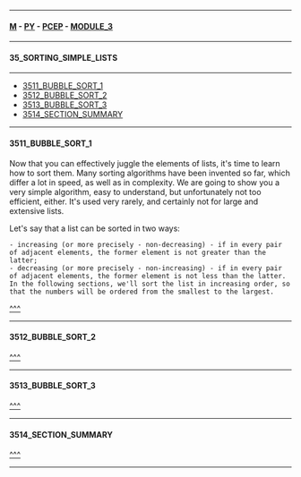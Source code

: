 
---

#### [M](https://github.com/ttltrk/TTT/blob/master/menu.md) - [PY](https://github.com/ttltrk/TTT/blob/master/PY/PY.md) - [PCEP](https://github.com/ttltrk/TTT/blob/master/PY/PCEP/PCEP.md) - [MODULE_3](https://github.com/ttltrk/TTT/blob/master/PY/PCEP/MODULE_3/MODULE_3.md)

---

#### 35_SORTING_SIMPLE_LISTS

---

* [3511_BUBBLE_SORT_1](#3511_BUBBLE_SORT_1)
* [3512_BUBBLE_SORT_2](#3512_BUBBLE_SORT_2)
* [3513_BUBBLE_SORT_3](#3513_BUBBLE_SORT_3)
* [3514_SECTION_SUMMARY](#3514_SECTION_SUMMARY)

---

#### 3511_BUBBLE_SORT_1

Now that you can effectively juggle the elements of lists, it's time to learn how to sort them. Many sorting algorithms have been invented so far, which differ a lot in speed, as well as in complexity. We are going to show you a very simple algorithm, easy to understand, but unfortunately not too efficient, either. It's used very rarely, and certainly not for large and extensive lists.

Let's say that a list can be sorted in two ways:

```
- increasing (or more precisely - non-decreasing) - if in every pair of adjacent elements, the former element is not greater than the latter;
- decreasing (or more precisely - non-increasing) - if in every pair of adjacent elements, the former element is not less than the latter.
In the following sections, we'll sort the list in increasing order, so that the numbers will be ordered from the smallest to the largest.
```

[^^^](#35_SORTING_SIMPLE_LISTS)

---

#### 3512_BUBBLE_SORT_2

[^^^](#35_SORTING_SIMPLE_LISTS)

---

#### 3513_BUBBLE_SORT_3

[^^^](#35_SORTING_SIMPLE_LISTS)

---

#### 3514_SECTION_SUMMARY

[^^^](#35_SORTING_SIMPLE_LISTS)

---
